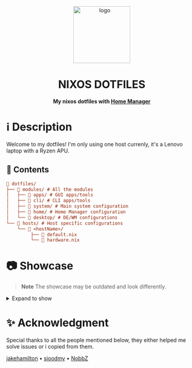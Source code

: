 <div align="center">
    <img src="https://nixos.org/logo/nixos-logo-only-hires.png" alt="logo" width=150>
    <h1>NIXOS DOTFILES</h1>
</div>

<div align="center">
    <b>My nixos dotfiles with  <a href="https://github.com/nix-community/home-manager">Home Manager</a></b>
</div>

# ℹ️ Description
Welcome to my dotfiles! I'm only using one host currenly, it's a Lenovo laptop with a Ryzen APU.
## 📑 Contents
```ini
📂 dotfiles/
├── 📂 modules/ # All the modules
│   ├── 📂 apps/ # GUI apps/tools
│   ├── 📂 cli/ # CLI apps/tools
│   ├── 📂 system/ # Main system configuration
│   ├── 📂 home/ # Home Manager configuration
│   └── 📂 desktop/ # DE/WM configurations
└── 📂 hosts/ # Host specific configurations
    └── 📂 <hostName>/
         ├── 📄 default.nix
         └── 📄 hardware.nix
```
# 📷 Showcase
>**Note** The showcase may be outdated and look differently.

<details><summary>Expand to show</summary>
<p>

https://user-images.githubusercontent.com/81521595/202860841-1ebc1d34-9aee-41cc-b16e-d1028548deb1.mp4

</p>
</details>

# ✨ Acknowledgment
Special thanks to all the people mentioned below, they either helped me solve issues or i copied from them.

[jakehamilton](https://github.com/jakehamilton)
•
[sioodmy](https://github.com/sioodmy/dotfiles)
•
[NobbZ](https://github.com/NobbZ)
